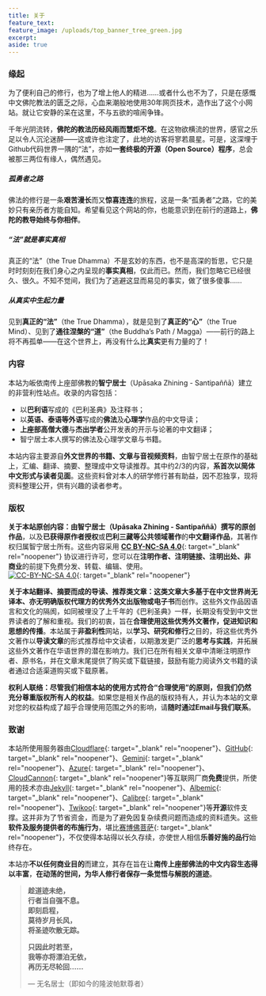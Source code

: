```yaml
---
title: 关于
feature_text:
feature_image: /uploads/top_banner_tree_green.jpg
excerpt:
aside: true
---
```

### **缘起**

为了便利自己的修行，也为了增上他人的精进……或者什么也不为了，只是在感慨中文佛陀教法的匮乏之际，心血来潮般地使用30年网页技术，造作出了这个小网站。就让它安静的呆在这里，不与五欲的喧闹争锋。

千年光阴流转，**佛陀的教法历经风雨而慧炬不熄**。在这物欲横流的世界，感官之乐足以令人沉沦迷醉——这或许也注定了，此地的访客将寥若晨星。可是，这深埋于Github代码世界一隅的“法”，亦如**一套终极的开源（Open Source）程序**，总会被那三两位有缘人，偶然遇见。

##### **孤勇者之路**

佛法的修行是一条**艰苦漫长**而又**惊喜连连**的旅程，这是一条“孤勇者”之路，它的美妙只有亲历者方能自知。希望看见这个网站的你，也能意识到在前行的道路上，**佛陀的教导始终与你相伴**。

##### **“法”就是事实真相**

真正的“法”（the True Dhamma）不是玄妙的东西，也不是高深的哲思，它只是时时刻刻在我们身心之内呈现的**事实真相**，仅此而已。然而，我们忽略它已经很久、很久。不知不觉间，我们为了逃避这显而易见的事实，做了很多傻事……

##### **从真实中生起力量**

见到**真正的“法”**（the True Dhamma），就是见到了**真正的“心”**（the True Mind）、见到了**通往涅槃的“道”**（the Buddha’s Path / Magga）——前行的路上将不再孤单——在这个世界上，再没有什么比**真实**更有力量的了！

### **内容**

本站为皈依南传上座部佛教的**智宁居士**（Upāsaka Zhining - Santipaññā）建立的非营利性站点。收录的内容包括：

* 以**巴利语**写成的《巴利圣典》及注释书；
* 以**英语、泰语等外语**写成的**佛法**及**心理学**作品的中文导读；
* **上座部高僧大德**与**杰出学者**公开发表的开示与论著的中文翻译；
* 智宁居士本人撰写的佛法及心理学文章与书籍。

本站内容主要源自**外文世界的书籍、文章与音视频资料**，由智宁居士在原作的基础上，汇编、翻译、摘要、整理成中文导读推荐。其中约2/3的内容，**系首次以简体中文形式与读者见面**。这些资料曾对本人的研学修行甚有助益，因不忍独享，现将资料整理公开，供有兴趣的读者参考。

### **版权**

**关于本站原创内容：**由**智宁居士（Upāsaka Zhining - Santipaññā）撰写的原创作品**，以及**已获得原作者授权**或**巴利三藏等公共领域著作**的**中文翻译作品**，其著作权归属智宁居士所有。这些内容采用 [**CC BY-NC-SA 4.0**](https://creativecommons.org/licenses/by-nc-sa/4.0/deed.zh-hans){: target="_blank" rel="noopener"} 协议进行许可，您可以在**注明作者、注明链接、注明出处、非商业**的前提下免费分发、转载、编辑、使用。<br>[![CC-BY-NC-SA 4.0](https://licensebuttons.net/l/by-nc-sa/4.0/88x31.png)](https://creativecommons.org/licenses/by-nc-sa/4.0/deed.zh-hans){: target="_blank" rel="noopener"}

**关于本站翻译、摘要而成的导读、推荐类文章：**这类文章大多基于**在中文世界尚无译本、亦无明确版权代理方的优秀外文出版物或电子书**而创作。这些外文作品因语言和文化的隔阂，如同被埋没了上千年的《巴利圣典》一样，长期没有受到中文世界读者的了解和重视。我们的初衷，旨在**合理使用这些优秀外文著作，促进知识和思想的传播**。本站属于**非盈利性**网站，以**学习、研究和修行**之目的，将这些优秀外文著作以**导读文章**的形式推荐给中文读者，以期激发更广泛的**思考与实践**，并拓展这些外文著作在华语世界的潜在影响力。我们已在所有相关文章中清晰注明原作者、原书名，并在文章末尾提供了购买或下载链接，鼓励有能力阅读外文书籍的读者通过合适渠道购买或下载原著。

**权利人联络：**尽管我们相信本站的使用方式符合“合理使用”的原则，但我们仍然**充分尊重版权所有人的权益**。如果您是相关作品的版权持有人，并认为本站的文章对您的权益构成了超乎合理使用范围之外的影响，请**随时通过Email与我们联系**。

### 致谢

本站所使用服务器由[Cloudflare](https://www.cloudflare.com/){: target="_blank" rel="noopener"}、[GitHub](https://github.com/){: target="_blank" rel="noopener"}、[Gemini](https://gemini.google.com){: target="_blank" rel="noopener"}、[Azure](https://azure.com){: target="_blank" rel="noopener"}、[CloudCannon](https://cloudcannon.com){: target="_blank" rel="noopener"}等互联网厂商**免费**提供，所使用的技术亦由[Jekyll](https://jekyllrb.com/){: target="_blank" rel="noopener"}、[Albemic](https://alembic.darn.es/){: target="_blank" rel="noopener"}、[Calibre](https://calibre-ebook.com/){: target="_blank" rel="noopener"}、[Twikoo](https://twikoo.js.org/){: target="_blank" rel="noopener"}等**开源**软件支撑。这并非为了节省资金，而是为了避免因复杂续费问题而造成的资料遗失。这些**软件及服务提供者的布施行为**，堪比[赛博佛菩萨](https://zhuanlan.zhihu.com/p/690622926){: target="_blank" rel="noopener"}，不仅使得本站得以长久存续，亦使世人相信**乐善好施的品行**始终存在。

本站亦**不以任何商业目的**而建立，其存在旨在让**南传上座部佛法的中文内容生态得以丰富**，**在动荡的世间，为华人修行者保存一条觉悟与解脱的道迹**。

> **趁道迹未绝，<br>行者当自强不息。<br>即刻启程，<br>莫待岁月长风，<br>将圣迹吹散无踪。**
>
> **只因此时若至，<br>我等亦将漂泊无依，<br>再历无尽轮回……**
>
> — 无名居士（即如今的隆波帕默尊者）